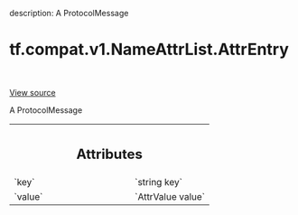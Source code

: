 description: A ProtocolMessage

<div itemscope itemtype="http://developers.google.com/ReferenceObject">
<meta itemprop="name" content="tf.compat.v1.NameAttrList.AttrEntry" />
<meta itemprop="path" content="Stable" />
</div>

# tf.compat.v1.NameAttrList.AttrEntry

<!-- Insert buttons and diff -->

<table class="tfo-notebook-buttons tfo-api nocontent" align="left">

</table>

<a target="_blank" class="external" href="/code/stable/tensorflow/core/framework/attr_value.proto">View source</a>



A ProtocolMessage

<!-- Placeholder for "Used in" -->




<!-- Tabular view -->
 <table class="responsive fixed orange">
<colgroup><col width="214px"><col></colgroup>
<tr><th colspan="2"><h2 class="add-link">Attributes</h2></th></tr>

<tr>
<td>
`key`<a id="key"></a>
</td>
<td>
`string key`
</td>
</tr><tr>
<td>
`value`<a id="value"></a>
</td>
<td>
`AttrValue value`
</td>
</tr>
</table>



